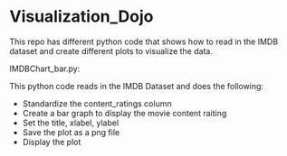 # Visualization_Dojo

This repo has different python code that shows how to read in the IMDB dataset and create different plots to visualize the data.



IMDBChart_bar.py:

This python code reads in the IMDB Dataset and does the following:
- Standardize the content_ratings column
- Create a bar graph to display the movie content raiting
- Set the title, xlabel, ylabel
- Save the plot as a png file
- Display the plot